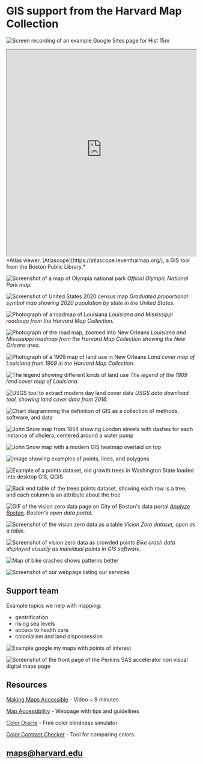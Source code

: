 # GIS support from the Harvard Map Collection

![Screen recording of an example Google Sites page for Hist 15m](https://raw.githubusercontent.com/HarvardMapCollection/classes/main/media/hist15m.gif)

<iframe width="100%" height="550" alt="Historic map viewer showing old building on Mission Hill in 1800s" src="https://atlascope.leventhalmap.org/#view:embed$base:000$overlay:39999059010718$zoom:18.00$center:-7914725.872110603,5210447.532772563$mode:glass$pos:204"></iframe>
*Atlas viewer, [Atlascope](https://atlascope.leventhalmap.org/), a GIS tool from the Boston Public Library.*

![Screenshot of a map of Olympia national park](https://raw.githubusercontent.com/HarvardMapCollection/classes/main/media/reference.png)
*Offical Olympic National Park map.*

![Screenshot of United States 2020 census map](https://raw.githubusercontent.com/HarvardMapCollection/classes/main/media/thematic.png)
*Graduated proportional symbol map showing 2020 population by state in the United States.*

![Photograph of a roadmap of Louisiana](https://raw.githubusercontent.com/HarvardMapCollection/classes/main/media/roadmap1.jpg)
*Louisiana and Mississippi roadmap from the Harvard Map Collection.*

![Photograph of the road map, zoomed into New Orleans](https://raw.githubusercontent.com/HarvardMapCollection/classes/main/media/roadmap2.jpg)
*Louisiana and Mississippi roadmap from the Harvard Map Collection showing the New Orleans area.*


![Photograph of a 1909 map of land use in New Orleans](https://raw.githubusercontent.com/HarvardMapCollection/classes/main/media/landuse.png)
*Land cover map of Louisiana from 1909 in the Harvard Map Collection.*


![The legend showing different kinds of land use](https://raw.githubusercontent.com/HarvardMapCollection/classes/main/media/landuse-legend.png)
*The legend of the 1909 land cover map of Louisiana.*


![USGS tool to extract modern day land cover data](https://raw.githubusercontent.com/HarvardMapCollection/classes/main/media/usgs.png)
*USGS data download tool, showing land cover data from 2016.*

![Chart diagramming the definition of GIS as a collection of methods, software, and data](https://raw.githubusercontent.com/HarvardMapCollection/classes/main/media/GIS-intro.png)

![John Snow map from 1854 showing London streets with dashes for each instance of cholera, centered around a water pump](https://raw.githubusercontent.com/HarvardMapCollection/classes/main/media/snow.jpeg)

![John Snow map with a modern GIS heatmap overlaid on top](https://raw.githubusercontent.com/HarvardMapCollection/classes/main/media/snow-gis.png)

![Image showing examples of points, lines, and polygons](https://raw.githubusercontent.com/HarvardMapCollection/classes/main/media/points-lines-polygons.jpeg)

![Example of a points dataset, old growth trees in Washington State loaded into desktop GIS, QGIS](https://raw.githubusercontent.com/HarvardMapCollection/classes/main/media/old-growth-trees.png)

![Back end table of the trees points dataset, showing each row is a tree, and each column is an attribute about the tree](https://raw.githubusercontent.com/HarvardMapCollection/classes/main/media/trees-table.png)


![GIF of the vision zero data page on City of Boston's data portal](https://raw.githubusercontent.com/HarvardMapCollection/classes/main/media/vision0.gif)
*[Analyze Boston](https://data.boston.gov/group/geospatial), Boston's open data portal.*

![Screenshot of the vision zero data as a table](https://raw.githubusercontent.com/HarvardMapCollection/classes/main/media/vision0-data.png)
*Vision Zero dataset, open as a table.*

![Screenshot of vision zero data as crowded points](https://raw.githubusercontent.com/HarvardMapCollection/classes/main/media/vision0-points.png)
*Bike crash data displayed visually as individual points in GIS software.*

![Map of bike crashes shows patterns better](https://raw.githubusercontent.com/HarvardMapCollection/classes/main/media/vision0-map.png)


![Screenshot of our webpage listing our services](https://raw.githubusercontent.com/HarvardMapCollection/classes/main/media/team-support.png)

## Support team

Example topics we help with mapping:
- gentrification
- rising sea levels
- access to health care
- colonialism and land dispossession

![Example google my maps with points of interest](https://raw.githubusercontent.com/HarvardMapCollection/classes/main/media/google-my-maps.png)

![Screenshot of the front page of the Perkins SAS accelerator non visual digital maps page](https://raw.githubusercontent.com/HarvardMapCollection/classes/main/media/sas-acc.png)

## Resources

[Making Maps Accessible](https://www.youtube.com/watch?v=FVT8WX5he0A) - Video ~ 9 minutes

[Map Accessibility](https://mn.gov/mnit/about-mnit/accessibility/maps/) - Webpage with tips and guidelines

[Color Oracle](https://colororacle.org/) - Free color blindness simulator

[Color Contrast Checker](https://www.tpgi.com/color-contrast-checker/) - Tool for comparing colors

## maps@harvard.edu